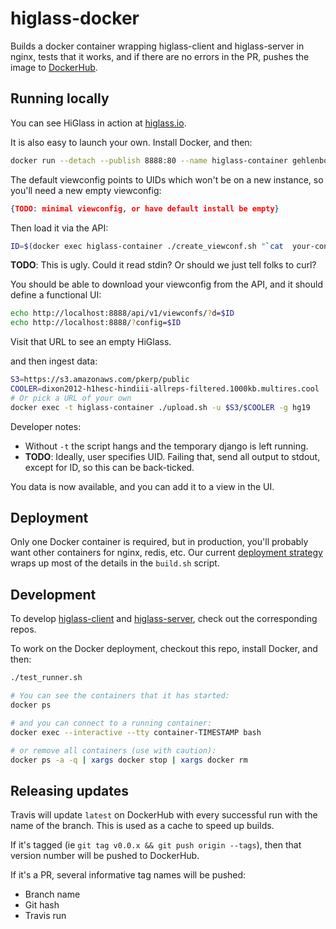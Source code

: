 # higlass-docker

Builds a docker container wrapping higlass-client and higlass-server in nginx,
tests that it works, and if there are no errors in the PR, pushes the image to 
[DockerHub](https://hub.docker.com/r/gehlenborglab/higlass/).

## Running locally

You can see HiGlass in action at [higlass.io](http://higlass.io/).

It is also easy to launch your own. Install Docker, and then:
```bash
docker run --detach --publish 8888:80 --name higlass-container gehlenborglab/higlass:v0.0.7
```

The default viewconfig points to UIDs which won't be on a new instance,
so you'll need a new empty viewconfig:
```json
{TODO: minimal viewconfig, or have default install be empty}
```

Then load it via the API:
```bash
ID=$(docker exec higlass-container ./create_viewconf.sh "`cat  your-config.json`")
```
**TODO**: This is ugly. Could it read stdin? Or should we just tell folks to curl?

You should be able to download your viewconfig from the API,
and it should define a functional UI:
```bash
echo http://localhost:8888/api/v1/viewconfs/?d=$ID
echo http://localhost:8888/?config=$ID
```

Visit that URL to see an empty HiGlass.

and then ingest data:
```bash
S3=https://s3.amazonaws.com/pkerp/public
COOLER=dixon2012-h1hesc-hindiii-allreps-filtered.1000kb.multires.cool
# Or pick a URL of your own
docker exec -t higlass-container ./upload.sh -u $S3/$COOLER -g hg19
```
Developer notes: 
- Without `-t` the script hangs and the temporary django is left running.
- **TODO**: Ideally, user specifies UID. Failing that, send all output to stdout,
except for ID, so this can be back-ticked.

You data is now available, and you can add it to a view in the UI.


## Deployment

Only one Docker container is required, but in production, you'll probably
want other containers for nginx, redis, etc. Our current
[deployment strategy](README-DEPLOY.md) wraps up most of the details in the
`build.sh` script.


## Development

To develop [higlass-client](https://github.com/hms-dbmi/higlass) and
[higlass-server](https://github.com/hms-dbmi/higlass-server),
check out the corresponding repos. 

To work on the Docker deployment, checkout this repo, install Docker, and then:

```bash
./test_runner.sh

# You can see the containers that it has started:
docker ps

# and you can connect to a running container:
docker exec --interactive --tty container-TIMESTAMP bash

# or remove all containers (use with caution):
docker ps -a -q | xargs docker stop | xargs docker rm
```


## Releasing updates

Travis will update `latest` on DockerHub with every successful run
with the name of the branch. This is used as a cache to speed up builds.

If it's tagged (ie `git tag v0.0.x && git push origin --tags`),
then that version number will be pushed to DockerHub.

If it's a PR, several informative tag names will be pushed:
- Branch name
- Git hash
- Travis run
